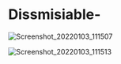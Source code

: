 # Dissmisiable-
![Screenshot_20220103_111507](https://user-images.githubusercontent.com/62168123/147904411-2dce022a-f155-48dd-8106-a5c41789ad3f.jpg)

![Screenshot_20220103_111513](https://user-images.githubusercontent.com/62168123/147904416-6be95b32-0c1c-4621-88a6-017a5df75c52.jpg)
